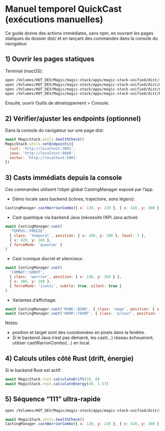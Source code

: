 # Manuel temporel QuickCast (exécutions manuelles)

Ce guide donne des actions immédiates, sans npm, en ouvrant les pages statiques du dossier dist/ et en lançant des commandes dans la console du navigateur.

## 1) Ouvrir les pages statiques

Terminal (macOS):

```bash
open /Volumes/HOT_DEV/Magic/magic-stack/apps/magic-stack-unified/dist/index.html
open /Volumes/HOT_DEV/Magic/magic-stack/apps/magic-stack-unified/dist/dashboard.html
open /Volumes/HOT_DEV/Magic/magic-stack/apps/magic-stack-unified/dist/CHASSE_TEMPORELLE_MEGA_MAP.html
open /Volumes/HOT_DEV/Magic/magic-stack/apps/magic-stack-unified/dist/html/IA_VS_IA_AUTOPLAY.html
```

Ensuite, ouvrir Outils de développement > Console.

## 2) Vérifier/ajuster les endpoints (optionnel)

Dans la console du navigateur sur une page dist:

```js
await MagicStack.utils.healthCheck()
MagicStack.utils.setEndpoints({
  rust: 'http://localhost:3001',
  java: 'http://localhost:8080',
  vector: 'http://localhost:5001'
})
```

## 3) Casts immédiats depuis la console

Ces commandes utilisent l’objet global CastingManager exposé par l’app.

- Démo locale sans backend (icônes, trajectoire, sons légers):
```js
CastingManager.castWarriorCombo({ x: 120, y: 220 }, { x: 420, y: 300 })
```

- Cast quantique via backend Java (nécessite l’API Java active):
```js
await CastingManager.cast(
  'TEMPUS::FREEZE',
  { class: 'temporal', position: { x: 200, y: 180 }, level: 3 },
  { x: 420, y: 260 },
  { forceMode: 'quantum' }
)
```

- Cast iconique discret et silencieux:
```js
await CastingManager.cast(
  'COMBAT::SHOOT',
  { class: 'warrior', position: { x: 140, y: 260 } },
  { x: 380, y: 280 },
  { forceMode: 'iconic', subtle: true, silent: true }
)
```

- Variantes d’affichage:
```js
await CastingManager.cast('RUNE::BIND', { class: 'mage', position: { x: 240, y: 220 } }, { x: 460, y: 260 }, { forceMode: 'runic' })
await CastingManager.cast('NARR::TAUNT', { class: 'priest', position: { x: 260, y: 240 } }, undefined, { forceMode: 'literary' })
```

Notes:
- position et target sont des coordonnées en pixels dans la fenêtre.
- Si le backend Java n’est pas démarré, les cast(...) réseau échoueront; utiliser castWarriorCombo(...) en local.

## 4) Calculs utiles côté Rust (drift, énergie)

Si le backend Rust est actif:

```js
await MagicStack.rust.calculateDrift(10, 8)
await MagicStack.rust.calculateEnergy(40, 1.57)
```

## 5) Séquence “111” ultra-rapide

```bash
open /Volumes/HOT_DEV/Magic/magic-stack/apps/magic-stack-unified/dist/index.html
```
```js
await MagicStack.utils.healthCheck()
CastingManager.castWarriorCombo({ x: 120, y: 220 }, { x: 420, y: 300 })
```

